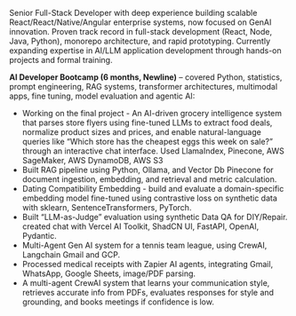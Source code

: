 
Senior Full-Stack Developer with deep experience building scalable React/React/Native/Angular enterprise systems, now focused on GenAI innovation. Proven track record in full-stack development (React, Node, Java, Python), monorepo architecture, and rapid prototyping. Currently expanding expertise in AI/LLM application development through hands-on projects and formal training.

**AI Developer Bootcamp (6 months, Newline)** – covered Python, statistics, prompt engineering, RAG systems, transformer architectures, multimodal apps, fine tuning, model evaluation and agentic AI:

- Working on the final project - An AI-driven grocery intelligence system that parses store flyers using fine-tuned LLMs to extract food deals, normalize product sizes and prices, and enable natural-language queries like “Which store has the cheapest eggs this week on sale?” through an interactive chat interface. Used LlamaIndex, Pinecone, AWS SageMaker, AWS DynamoDB, AWS S3
- Built RAG pipeline using Python, Ollama, and Vector Db Pinecone for document ingestion, embedding, and retrieval and metric calculation.
- Dating Compatibility Embedding - build and evaluate a domain-specific embedding model fine-tuned using contrastive loss on synthetic data with sklearn, SentenceTransformers, PyTorch.
- Built “LLM-as-Judge” evaluation using synthetic Data QA for DIY/Repair. created chat with Vercel AI Toolkit, ShadCN UI, FastAPI, OpenAI, Pydantic.
- Multi-Agent Gen AI system for a tennis team league, using CrewAI, Langchain Gmail and GCP.
- Processed medical receipts with Zapier AI agents, integrating Gmail, WhatsApp, Google Sheets, image/PDF parsing.
- A multi-agent CrewAI system that learns your communication style, retrieves accurate info from PDFs, evaluates responses for style and grounding, and books meetings if confidence is low.




<!--
**ipassynk/ipassynk** is a ✨ _special_ ✨ repository because its `README.md` (this file) appears on your GitHub profile.

Here are some ideas to get you started:

- 🔭 I’m currently working on ...
- 🌱 I’m currently learning ...
- 👯 I’m looking to collaborate on ...
- 🤔 I’m looking for help with ...
- 💬 Ask me about ...
- 📫 How to reach me: ...
- 😄 Pronouns: ...
- ⚡ Fun fact: ...
-->
